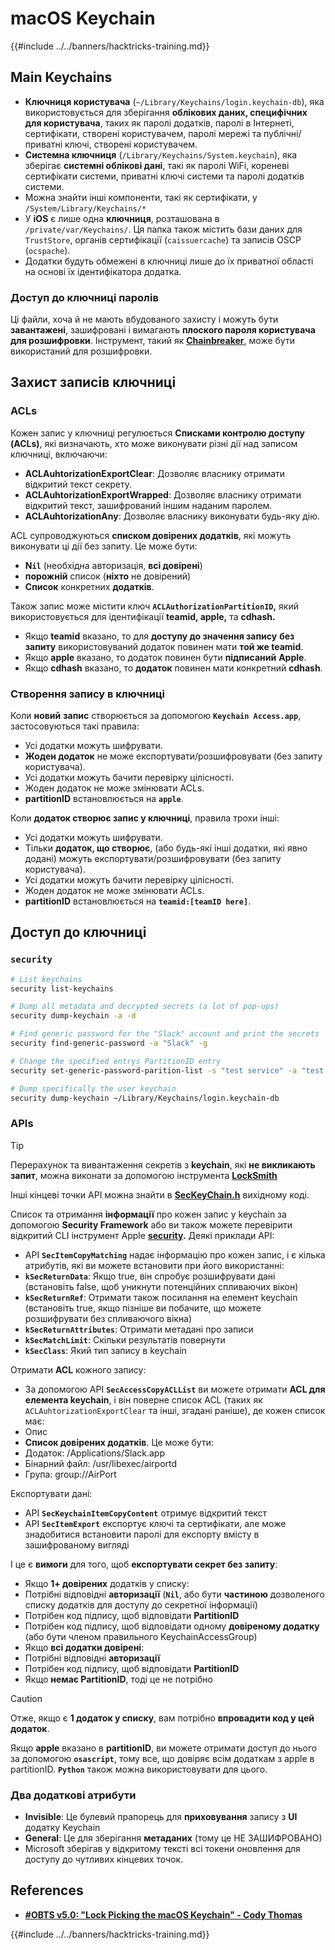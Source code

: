 # macOS Keychain

{{#include ../../banners/hacktricks-training.md}}

## Main Keychains

- **Ключниця користувача** (`~/Library/Keychains/login.keychain-db`), яка використовується для зберігання **облікових даних, специфічних для користувача**, таких як паролі додатків, паролі в Інтернеті, сертифікати, створені користувачем, паролі мережі та публічні/приватні ключі, створені користувачем.
- **Системна ключниця** (`/Library/Keychains/System.keychain`), яка зберігає **системні облікові дані**, такі як паролі WiFi, кореневі сертифікати системи, приватні ключі системи та паролі додатків системи.
- Можна знайти інші компоненти, такі як сертифікати, у `/System/Library/Keychains/*`
- У **iOS** є лише одна **ключниця**, розташована в `/private/var/Keychains/`. Ця папка також містить бази даних для `TrustStore`, органів сертифікації (`caissuercache`) та записів OSCP (`ocspache`).
- Додатки будуть обмежені в ключниці лише до їх приватної області на основі їх ідентифікатора додатка.

### Доступ до ключниці паролів

Ці файли, хоча й не мають вбудованого захисту і можуть бути **завантажені**, зашифровані і вимагають **плоского пароля користувача для розшифровки**. Інструмент, такий як [**Chainbreaker**](https://github.com/n0fate/chainbreaker), може бути використаний для розшифровки.

## Захист записів ключниці

### ACLs

Кожен запис у ключниці регулюється **Списками контролю доступу (ACLs)**, які визначають, хто може виконувати різні дії над записом ключниці, включаючи:

- **ACLAuhtorizationExportClear**: Дозволяє власнику отримати відкритий текст секрету.
- **ACLAuhtorizationExportWrapped**: Дозволяє власнику отримати відкритий текст, зашифрований іншим наданим паролем.
- **ACLAuhtorizationAny**: Дозволяє власнику виконувати будь-яку дію.

ACL супроводжуються **списком довірених додатків**, які можуть виконувати ці дії без запиту. Це може бути:

- **N`il`** (необхідна авторизація, **всі довірені**)
- **порожній** список (**ніхто** не довірений)
- **Список** конкретних **додатків**.

Також запис може містити ключ **`ACLAuthorizationPartitionID`,** який використовується для ідентифікації **teamid, apple,** та **cdhash.**

- Якщо **teamid** вказано, то для **доступу до значення запису** **без** **запиту** використовуваний додаток повинен мати **той же teamid**.
- Якщо **apple** вказано, то додаток повинен бути **підписаний** **Apple**.
- Якщо **cdhash** вказано, то **додаток** повинен мати конкретний **cdhash**.

### Створення запису в ключниці

Коли **новий** **запис** створюється за допомогою **`Keychain Access.app`**, застосовуються такі правила:

- Усі додатки можуть шифрувати.
- **Жоден додаток** не може експортувати/розшифровувати (без запиту користувача).
- Усі додатки можуть бачити перевірку цілісності.
- Жоден додаток не може змінювати ACLs.
- **partitionID** встановлюється на **`apple`**.

Коли **додаток створює запис у ключниці**, правила трохи інші:

- Усі додатки можуть шифрувати.
- Тільки **додаток, що створює**, (або будь-які інші додатки, які явно додані) можуть експортувати/розшифровувати (без запиту користувача).
- Усі додатки можуть бачити перевірку цілісності.
- Жоден додаток не може змінювати ACLs.
- **partitionID** встановлюється на **`teamid:[teamID here]`**.

## Доступ до ключниці

### `security`
```bash
# List keychains
security list-keychains

# Dump all metadata and decrypted secrets (a lot of pop-ups)
security dump-keychain -a -d

# Find generic password for the "Slack" account and print the secrets
security find-generic-password -a "Slack" -g

# Change the specified entrys PartitionID entry
security set-generic-password-parition-list -s "test service" -a "test acount" -S

# Dump specifically the user keychain
security dump-keychain ~/Library/Keychains/login.keychain-db
```
### APIs

> [!TIP]
> Перерахунок та вивантаження секретів з **keychain**, які **не викликають запит**, можна виконати за допомогою інструмента [**LockSmith**](https://github.com/its-a-feature/LockSmith)
>
> Інші кінцеві точки API можна знайти в [**SecKeyChain.h**](https://opensource.apple.com/source/libsecurity_keychain/libsecurity_keychain-55017/lib/SecKeychain.h.auto.html) вихідному коді.

Список та отримання **інформації** про кожен запис у keychain за допомогою **Security Framework** або ви також можете перевірити відкритий CLI інструмент Apple [**security**](https://opensource.apple.com/source/Security/Security-59306.61.1/SecurityTool/macOS/security.c.auto.html)**.** Деякі приклади API:

- API **`SecItemCopyMatching`** надає інформацію про кожен запис, і є кілька атрибутів, які ви можете встановити при його використанні:
- **`kSecReturnData`**: Якщо true, він спробує розшифрувати дані (встановіть false, щоб уникнути потенційних спливаючих вікон)
- **`kSecReturnRef`**: Отримати також посилання на елемент keychain (встановіть true, якщо пізніше ви побачите, що можете розшифрувати без спливаючого вікна)
- **`kSecReturnAttributes`**: Отримати метадані про записи
- **`kSecMatchLimit`**: Скільки результатів повернути
- **`kSecClass`**: Який тип запису в keychain

Отримати **ACL** кожного запису:

- За допомогою API **`SecAccessCopyACLList`** ви можете отримати **ACL для елемента keychain**, і він поверне список ACL (таких як `ACLAuhtorizationExportClear` та інші, згадані раніше), де кожен список має:
- Опис
- **Список довірених додатків**. Це може бути:
- Додаток: /Applications/Slack.app
- Бінарний файл: /usr/libexec/airportd
- Група: group://AirPort

Експортувати дані:

- API **`SecKeychainItemCopyContent`** отримує відкритий текст
- API **`SecItemExport`** експортує ключі та сертифікати, але може знадобитися встановити паролі для експорту вмісту в зашифрованому вигляді

І це є **вимоги** для того, щоб **експортувати секрет без запиту**:

- Якщо **1+ довірених** додатків у списку:
- Потрібні відповідні **авторизації** (**`Nil`**, або бути **частиною** дозволеного списку додатків для доступу до секретної інформації)
- Потрібен код підпису, щоб відповідати **PartitionID**
- Потрібен код підпису, щоб відповідати одному **довіреному додатку** (або бути членом правильного KeychainAccessGroup)
- Якщо **всі додатки довірені**:
- Потрібні відповідні **авторизації**
- Потрібен код підпису, щоб відповідати **PartitionID**
- Якщо **немає PartitionID**, тоді це не потрібно

> [!CAUTION]
> Отже, якщо є **1 додаток у списку**, вам потрібно **впровадити код у цей додаток**.
>
> Якщо **apple** вказано в **partitionID**, ви можете отримати доступ до нього за допомогою **`osascript`**, тому все, що довіряє всім додаткам з apple в partitionID. **`Python`** також можна використовувати для цього.

### Два додаткові атрибути

- **Invisible**: Це булевий прапорець для **приховування** запису з **UI** додатку Keychain
- **General**: Це для зберігання **метаданих** (тому це НЕ ЗАШИФРОВАНО)
- Microsoft зберігав у відкритому тексті всі токени оновлення для доступу до чутливих кінцевих точок.

## References

- [**#OBTS v5.0: "Lock Picking the macOS Keychain" - Cody Thomas**](https://www.youtube.com/watch?v=jKE1ZW33JpY)

{{#include ../../banners/hacktricks-training.md}}
